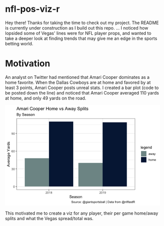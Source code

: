 # nfl-pos-viz-r

Hey there! Thanks for taking the time to check out my project. The README is currently under construction as I build out this repo.
...
I noticed how lopsided some of Vegas' lines were for NFL player props, and wanted to take a deeper look at finding trends that may give me an edge in the sports betting world.

# Motivation

An analyst on Twitter had mentioned that Amari Cooper dominates as a home favorite. 
When the Dallas Cowboys are at home and favored by at least 3 points, Amari Cooper posts unreal stats. 
I created a bar plot (code to be posted down the line) and noticed that Amari Cooper averaged 110 yards at home, and only 49 yards on the road.

![alt text](https://github.com/bwolbransky/nfl-pos-viz-r/blob/master/screenshots/Amari%20Cooper%20home%20away%20splits.png?raw=true "A.Cooper Home Away Splits")

This motivated me to create a viz for any player, their per game home/away splits and what the Vegas spread/total was. 

# 
